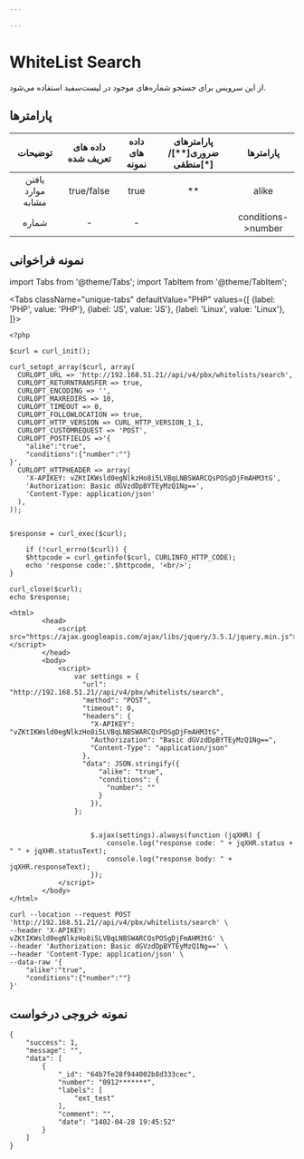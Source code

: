```yaml
---

---
```

# WhiteList Search

از این سرویس برای جستجو شماره‌های موجود در لیست‌سفید استفاده می‌شود.
## پارامتر‌ها
|      توضیحات      | داده های تعریف شده | داده های نمونه | پارامترهای ضروری[**]/منطقی[*] |      پارامترها     |
|:-----------------:|:------------------:|:--------------:|:----------------------:|:------------------:|
| یافتن موارد مشابه |     true/false     |      true      |           **           |        alike       |
|       شماره       |          -         |        -       |                        | conditions->number |



## نمونه فراخوانی

import Tabs from '@theme/Tabs';
import TabItem from '@theme/TabItem';

<Tabs
   className="unique-tabs" 
    defaultValue="PHP"
    values={[
        {label: 'PHP', value: 'PHP'},
        {label: 'JS', value: 'JS'},
		{label: 'Linux', value: 'Linux'},
    ]}>
<TabItem value="PHP">

	<?php

	$curl = curl_init();

	curl_setopt_array($curl, array(
	  CURLOPT_URL => 'http://192.168.51.21//api/v4/pbx/whitelists/search',
	  CURLOPT_RETURNTRANSFER => true,
	  CURLOPT_ENCODING => '',
	  CURLOPT_MAXREDIRS => 10,
	  CURLOPT_TIMEOUT => 0,
	  CURLOPT_FOLLOWLOCATION => true,
	  CURLOPT_HTTP_VERSION => CURL_HTTP_VERSION_1_1,
	  CURLOPT_CUSTOMREQUEST => 'POST',
	  CURLOPT_POSTFIELDS =>'{
		"alike":"true",
		"conditions":{"number":""}
	}',
	  CURLOPT_HTTPHEADER => array(
		'X-APIKEY: vZKtIKWsld0egNlkzHo8i5LVBqLNBSWARCQsPOSgDjFmAHM3tG',
		'Authorization: Basic dGVzdDpBYTEyMzQ1Ng==',
		'Content-Type: application/json'
	  ),
	));


	$response = curl_exec($curl);

		if (!curl_errno($curl)) {
		$httpcode = curl_getinfo($curl, CURLINFO_HTTP_CODE);
		echo 'response code:'.$httpcode, '<br/>';
	}

	curl_close($curl);
	echo $response;


</TabItem>
<TabItem value="JS">

	<html>
			<head>
				<script src="https://ajax.googleapis.com/ajax/libs/jquery/3.5.1/jquery.min.js"></script>
			</head>
			<body>
				<script>
					var settings = {
					  "url": "http://192.168.51.21//api/v4/pbx/whitelists/search",
					  "method": "POST",
					  "timeout": 0,
					  "headers": {
						"X-APIKEY": "vZKtIKWsld0egNlkzHo8i5LVBqLNBSWARCQsPOSgDjFmAHM3tG",
						"Authorization": "Basic dGVzdDpBYTEyMzQ1Ng==",
						"Content-Type": "application/json"
					  },
					  "data": JSON.stringify({
						  "alike": "true",
						  "conditions": {
							"number": ""
						  }
						}),
					};


						$.ajax(settings).always(function (jqXHR) {
							console.log("response code: " + jqXHR.status + " " + jqXHR.statusText);
							console.log("response body: " + jqXHR.responseText);
						});
				</script>
			</body>
	</html>


</TabItem>
<TabItem value="Linux">

	curl --location --request POST 'http://192.168.51.21//api/v4/pbx/whitelists/search' \
	--header 'X-APIKEY: vZKtIKWsld0egNlkzHo8i5LVBqLNBSWARCQsPOSgDjFmAHM3tG' \
	--header 'Authorization: Basic dGVzdDpBYTEyMzQ1Ng==' \
	--header 'Content-Type: application/json' \
	--data-raw '{
		"alike":"true",
		"conditions":{"number":""}
	}'
</TabItem>
</Tabs>

## نمونه خروجی درخواست

```shell
{
    "success": 1,
    "message": "",
    "data": [
        {
            "_id": "64b7fe28f944002b8d333cec",
            "number": "0912*******",
            "labels": [
                "ext_test"
            ],
            "comment": "",
            "date": "1402-04-28 19:45:52"
        }
    ]
}
```
